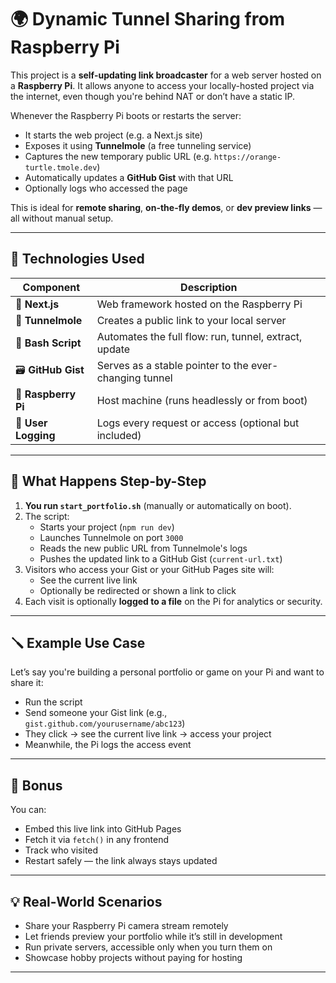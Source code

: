 # 🌍 Dynamic Tunnel Sharing from Raspberry Pi

This project is a **self-updating link broadcaster** for a web server hosted on a **Raspberry Pi**. It allows anyone to access your locally-hosted project via the internet, even though you're behind NAT or don’t have a static IP.

Whenever the Raspberry Pi boots or restarts the server:
- It starts the web project (e.g. a Next.js site)
- Exposes it using **Tunnelmole** (a free tunneling service)
- Captures the new temporary public URL (e.g. `https://orange-turtle.tmole.dev`)
- Automatically updates a **GitHub Gist** with that URL
- Optionally logs who accessed the page

This is ideal for **remote sharing**, **on-the-fly demos**, or **dev preview links** — all without manual setup.

---

## 🔧 Technologies Used

| Component      | Description                                               |
|----------------|-----------------------------------------------------------|
| 🧠 **Next.js**  | Web framework hosted on the Raspberry Pi                 |
| 📡 **Tunnelmole** | Creates a public link to your local server             |
| 📜 **Bash Script** | Automates the full flow: run, tunnel, extract, update |
| 🗃️ **GitHub Gist** | Serves as a stable pointer to the ever-changing tunnel |
| 🍓 **Raspberry Pi** | Host machine (runs headlessly or from boot)         |
| 🧾 **User Logging** | Logs every request or access (optional but included) |

---

## 🔁 What Happens Step-by-Step

1. **You run `start_portfolio.sh`** (manually or automatically on boot).
2. The script:
   - Starts your project (`npm run dev`)
   - Launches Tunnelmole on port `3000`
   - Reads the new public URL from Tunnelmole's logs
   - Pushes the updated link to a GitHub Gist (`current-url.txt`)
3. Visitors who access your Gist or your GitHub Pages site will:
   - See the current live link
   - Optionally be redirected or shown a link to click
4. Each visit is optionally **logged to a file** on the Pi for analytics or security.

---

## 🪛 Example Use Case

Let’s say you're building a personal portfolio or game on your Pi and want to share it:

- Run the script
- Send someone your Gist link (e.g., `gist.github.com/yourusername/abc123`)
- They click → see the current live link → access your project
- Meanwhile, the Pi logs the access event

---

## 📍 Bonus

You can:
- Embed this live link into GitHub Pages
- Fetch it via `fetch()` in any frontend
- Track who visited
- Restart safely — the link always stays updated

---

## 💡 Real-World Scenarios

- Share your Raspberry Pi camera stream remotely
- Let friends preview your portfolio while it’s still in development
- Run private servers, accessible only when you turn them on
- Showcase hobby projects without paying for hosting

---
